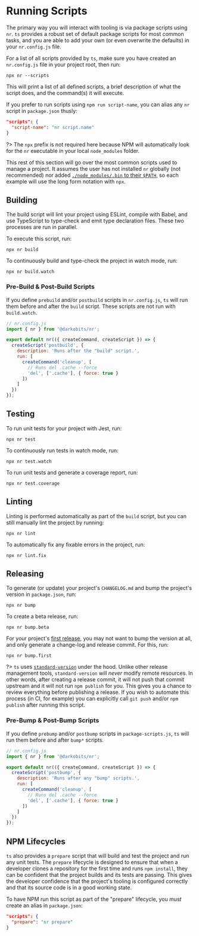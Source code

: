 # Running Scripts

The primary way you will interact with tooling is via package scripts using
`nr`. `ts` provides a robust set of default package scripts for most common
tasks, and you are able to add your own (or even overwrite the defaults) in your
`nr.config.js` file.

For a list of all scripts provided by `ts`, make sure you have created an
`nr.config.js` file in your project root, then run:

```
npx nr --scripts
```

This will print a list of all defined scripts, a brief description of what the
script does, and the command(s) it will execute.

If you prefer to run scripts using `npm run script-name`, you can alias any
`nr` script in `package.json` thusly:

```json
"scripts": {
  "script-name": "nr script.name"
}
```

?> The `npx` prefix is not required here because NPM will automatically look for
the `nr` executable in your local `node_modules` folder.

This rest of this section will go over the most common scripts used to manage a
project. It assumes the user has not installed `nr` globally (not recommended)
nor added [`./node_modules/.bin` to their `$PATH`](#advanced), so each example
will use the long form notation with `npx`.

## Building

The build script will lint your project using ESLint, compile with Babel, and
use TypeScript to type-check and emit type declaration files. These two
processes are run in parallel.

To execute this script, run:

```
npx nr build
```

To continuously build and type-check the project in watch mode, run:

```
npx nr build.watch
```

### Pre-Build & Post-Build Scripts

If you define `prebuild` and/or `postbuild` scripts in `nr.config.js`, `ts` will
run them before and after the `build` script. These scripts are not run with
`build.watch`.

```js
// nr.config.js
import { nr } from '@darkobits/nr';

export default nr(({ createCommand, createScript }) => {
  createScript('postbuild', {
    description: 'Runs after the "build" script.',
    run: [
      createCommand('cleanup', [
        // Runs del .cache --force
        'del', ['.cache'], { force: true }
      ])
    ]
  })
});
```

## Testing

To run unit tests for your project with Jest, run:

```
npx nr test
```

To continuously run tests in watch mode, run:

```
npx nr test.watch
```

To run unit tests and generate a coverage report, run:

```
npx nr test.coverage
```

## Linting

Linting is performed automatically as part of the `build` script, but you can
still manually lint the project by running:

```
npx nr lint
```

To automatically fix any fixable errors in the project, run:

```
npx nr lint.fix
```

## Releasing

To generate (or update) your project's `CHANGELOG.md` and bump the project's
version in `package.json`, run:

```
npx nr bump
```

To create a beta release, run:

```
npx nr bump.beta
```

For your project's [first release](https://github.com/conventional-changelog/standard-version#first-release),
you may not want to bump the version at all, and only generate a change-log and
release commit. For this, run:

```
npx nr bump.first
```

?> `ts` uses [`standard-version`](https://github.com/conventional-changelog/standard-version)
under the hood. Unlike other release management tools, `standard-version` will
_never_ modify remote resources. In other words, after creating a release
commit, it will not push that commit upstream and it will not run `npm publish`
for you. This gives you a chance to review everything before publishing a
release. If you wish to automate this process (in CI, for example) you can
explicitly call `git push` and/or `npm publish` after running this script.

### Pre-Bump & Post-Bump Scripts

If you define `prebump` and/or `postbump` scripts in `package-scripts.js`, `ts`
will run them before and after `bump*` scripts.

```js
// nr.config.js
import { nr } from '@darkobits/nr';

export default nr(({ createCommand, createScript }) => {
  createScript('postbump', {
    description: 'Runs after any "bump" scripts.',
    run: [
      createCommand('cleanup', [
        // Runs del .cache --force
        'del', ['.cache'], { force: true }
      ])
    ]
  })
});
```

## NPM Lifecycles

`ts` also provides a `prepare` script that will build and test the project and
run any unit tests. The `prepare` lifecycle is designed to ensure that when a
developer clones a repository for the first time and runs `npm install`, they
can be confident that the project builds and its tests are passing. This gives
the developer confidence that the project's tooling is configured correctly and
that its source code is in a good working state.

To have NPM run this script as part of the "prepare" lifecycle, you _must_
create an alias in `package.json`:

```json
"scripts": {
  "prepare": "nr prepare"
}
```
